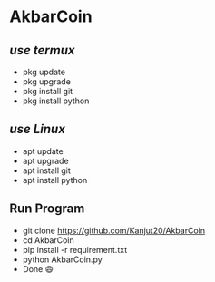 # AkbarCoin 
## _use termux_
+ pkg update 
+ pkg upgrade 
+ pkg install git
+ pkg install python
## _use Linux_
+ apt update 
+ apt upgrade 
+ apt install git
+ apt install python 
## Run Program 
+ git clone https://github.com/Kanjut20/AkbarCoin
+ cd AkbarCoin
+ pip install -r requirement.txt
+ python AkbarCoin.py
+ Done 😄
